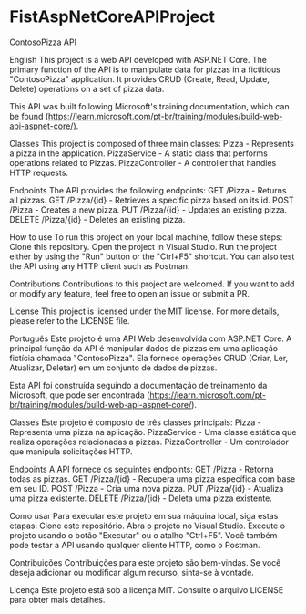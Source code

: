 # FistAspNetCoreAPIProject

ContosoPizza API

English
This project is a web API developed with ASP.NET Core. The primary function of the API is to manipulate data for pizzas in a fictitious "ContosoPizza" application. 
It provides CRUD (Create, Read, Update, Delete) operations on a set of pizza data.

This API was built following Microsoft's training documentation, which can be found (https://learn.microsoft.com/pt-br/training/modules/build-web-api-aspnet-core/).

Classes
This project is composed of three main classes:
Pizza - Represents a pizza in the application.
PizzaService - A static class that performs operations related to Pizzas.
PizzaController - A controller that handles HTTP requests.

Endpoints
The API provides the following endpoints:
GET /Pizza - Returns all pizzas.
GET /Pizza/{id} - Retrieves a specific pizza based on its id.
POST /Pizza - Creates a new pizza.
PUT /Pizza/{id} - Updates an existing pizza.
DELETE /Pizza/{id} - Deletes an existing pizza.

How to use
To run this project on your local machine, follow these steps:
Clone this repository.
Open the project in Visual Studio.
Run the project either by using the "Run" button or the "Ctrl+F5" shortcut.
You can also test the API using any HTTP client such as Postman.

Contributions
Contributions to this project are welcomed. If you want to add or modify any feature, feel free to open an issue or submit a PR.

License
This project is licensed under the MIT license. For more details, please refer to the LICENSE file.


Português
Este projeto é uma API Web desenvolvida com ASP.NET Core. A principal função da API é manipular dados de pizzas em uma aplicação fictícia chamada "ContosoPizza". 
Ela fornece operações CRUD (Criar, Ler, Atualizar, Deletar) em um conjunto de dados de pizzas.

Esta API foi construída seguindo a documentação de treinamento da Microsoft, que pode ser encontrada (https://learn.microsoft.com/pt-br/training/modules/build-web-api-aspnet-core/).

Classes
Este projeto é composto de três classes principais:
Pizza - Representa uma pizza na aplicação.
PizzaService - Uma classe estática que realiza operações relacionadas a pizzas.
PizzaController - Um controlador que manipula solicitações HTTP.

Endpoints
A API fornece os seguintes endpoints:
GET /Pizza - Retorna todas as pizzas.
GET /Pizza/{id} - Recupera uma pizza específica com base em seu ID.
POST /Pizza - Cria uma nova pizza.
PUT /Pizza/{id} - Atualiza uma pizza existente.
DELETE /Pizza/{id} - Deleta uma pizza existente.

Como usar
Para executar este projeto em sua máquina local, siga estas etapas:
Clone este repositório.
Abra o projeto no Visual Studio.
Execute o projeto usando o botão "Executar" ou o atalho "Ctrl+F5".
Você também pode testar a API usando qualquer cliente HTTP, como o Postman.

Contribuições
Contribuições para este projeto são bem-vindas. Se você deseja adicionar ou modificar algum recurso, sinta-se à vontade.

Licença
Este projeto está sob a licença MIT. Consulte o arquivo LICENSE para obter mais detalhes.
